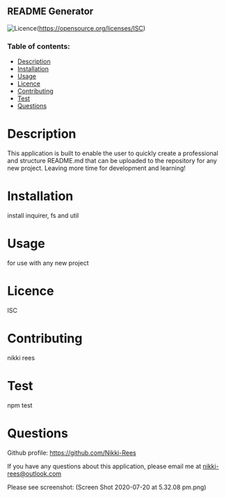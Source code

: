 ## README Generator
![Licence](https://img.shields.io/badge/License-ISC.svg)(https://opensource.org/licenses/ISC)

### Table of contents:
* [Description](#description)
* [Installation](#installation)
* [Usage](#usage)
* [Licence](#licence)
* [Contributing](#contributing)
* [Test](#test)
* [Questions](#questions)

# Description

This application is built to enable the user to quickly create a professional and structure README.md that can be uploaded to the repository for any new project. Leaving more time for development and learning!

# Installation

install inquirer, fs and util

# Usage

for use with any new project

# Licence

ISC

# Contributing

nikki rees

# Test

npm test

# Questions 

Github profile: https://github.com/Nikki-Rees

If you have any questions about this application, please email me at nikki-rees@outlook.com

Please see screenshot: (Screen Shot 2020-07-20 at 5.32.08 pm.png)
